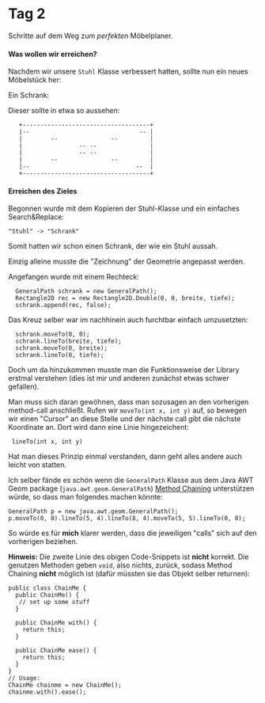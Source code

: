 <!-- 04.09.2013 -->
Tag 2
==========
Schritte auf dem Weg zum *perfekten* Möbelplaner.

#### Was wollen wir erreichen?

Nachdem wir unsere `Stuhl` Klasse verbessert hatten, sollte nun ein neues Möbelstück her:

Ein Schrank:

Dieser sollte in etwa so aussehen:
```
   +------------------------------------+
   |--                               -- |
   |        --               --         |
   |                -- --               |
   |                -- --               |
   |        --               --         |
   |--                              --  |
   +------------------------------------+
```

#### Erreichen des Zieles

Begonnen wurde mit dem Kopieren der Stuhl-Klasse und ein einfaches Search&Replace:

    "Stuhl" -> "Schrank"

Somit hatten wir schon einen Schrank, der wie ein Stuhl aussah.

Einzig alleine musste die "Zeichnung" der Geometrie angepasst werden.

Angefangen wurde mit einem Rechteck:

      GeneralPath schrank = new GeneralPath();
      Rectangle2D rec = new Rectangle2D.Double(0, 0, breite, tiefe);
      schrank.append(rec, false);

Das Kreuz selber war im nachhinein auch furchtbar einfach umzusetzten:

      schrank.moveTo(0, 0);
      schrank.lineTo(breite, tiefe);
      schrank.moveTo(0, breite);
      schrank.lineTo(0, tiefe);

Doch um da hinzukommen musste man die Funktionsweise der Library erstmal verstehen (dies ist mir und anderen zunächst etwas schwer gefallen).

Man muss sich daran gewöhnen, dass man sozusagen an den vorherigen method-call anschließt. Rufen wir `moveTo(int x, int y)` auf,
so bewegen wir einen "Cursor" an diese Stelle und der nächste call gibt die nächste Koordinate an. Dort wird dann eine Linie hingezeichent:

     lineTo(int x, int y)
     
Hat man dieses Prinzip einmal verstanden, dann geht alles andere auch leicht von statten.

Ich selber fände es schön wenn die `GeneralPath` Klasse aus dem Java AWT Geom package (`java.awt.geom.GeneralPath`)
[Method Chaining](http://en.wikipedia.org/wiki/Method_chaining)
unterstützen würde, so dass man folgendes machen könnte:

    GeneralPath p = new java.awt.geom.GeneralPath();
    p.moveTo(0, 0).lineTo(5, 4).lineTo(8, 4).moveTo(5, 5).lineTo(0, 0);

So würde es für **mich** klarer werden, dass die jeweiligen "calls" sich auf den vorherigen beziehen.

**Hinweis:** Die zweite Linie des obigen Code-Snippets ist **nicht** korrekt. Die genutzen Methoden geben `void`,
also nichts, zurück, sodass Method Chaining **nicht** möglich ist (dafür müssten sie das Objekt selber returnen):

    public class ChainMe {
      public ChainMe() {
       // set up some stuff
      }
      
      public ChainMe with() {
        return this;
      }
      
      public ChainMe ease() {
        return this;
      }
    }
    // Usage:
    ChainMe chainme = new ChainMe();
    chainme.with().ease();
    
